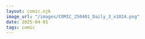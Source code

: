 ```yaml
---
layout: comic.njk
image_url: "/images/COMIC_250401_Daily_3_x1024.png"
date: 2025-04-01
tags: comic
---
```

